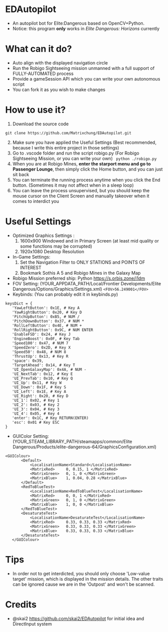 # EDAutopilot 
 - An autopilot bot for Elite:Dangerous based on OpenCV+Python.
 - Notice: this program **only** works in *Elite Dangerous: Horizons* currently
# What can it do?
 - Auto align with the displayed navigation circle
 - Run the Robigo Sightseeing mission unmanned with a full support of FULLY-AUTOMATED process
 - Provide a gameSession API which you can write your own autonomous script
 - You can fork it as you wish to make changes
# How to use it?
 1. Download the source code
 ```
 git clone https://github.com/Matrixchung/EDAutopilot.git
 ```
 2. Make sure you have applied the Useful Settings (Best recommended, because I write this entire project in those settings)
 3. Go to .vscode folder and run the script robigo.py (For Robigo Sightseeing Mission, or you can write your own)
 ``` python ./robigo.py```
 4. When you are at Robigo Mines, **enter the starport menu and go to Passenger Lounge**, then simply click the Home button, and you can just sit back
 5. You can terminate the running process anytime when you click the End button. (Sometimes it may not affect when in a sleep loop)
 6. You can leave the process unsupervised, but you should keep the mouse cursor on the Client Screen and manually takeover when it comes to interdict you
# Useful Settings
 - Optimized Graphics Settings : 
     1. 1600x900 Windowed and in Primary Screen (at least mid quality or some functions may be corrupted)
	 2. 1920x1080 Desktop Resolution
 - In-Game Settings:
     1. Set the Navigation Filter to ONLY STATIONS and POINTS OF INTEREST
	 2. Bookmark Sothis A 5 and Robigo Mines in the Galaxy Map
 - Robigo Mission preferred ship: Python https://s.orbis.zone/i1dm
 - FOV Setting: (YOUR_APPDATA_PATH/Local/Frontier Developments/Elite Dangerous/Options/Graphics/Settings.xml)
 ```<FOV>56.249001</FOV>```
 - Keybinds: (You can probably edit it in keybinds.py)
 ```
 keysDict = {
    'YawLeftButton': 0x1E, # Key A
    'YawRightButton': 0x20, # Key D
    'PitchUpButton': 0xB5, # NUM /
    'PitchDownButton': 0x37, # NUM *
    'RollLeftButton': 0x4E, # NUM +
    'RollRightButton': 0x9C, # NUM ENTER
    'EnableFSD': 0x24, # Key J
    'EngineBoost': 0x0F, # Key Tab
    'Speed100': 0x47, # NUM 7
    'SpeedZero': 0x2D, # Key X
    'Speed50': 0x48, # NUM 8
    'ThrustUp': 0x13, # Key R
    'space': 0x39,
    'TargetAhead': 0x14, # Key T 
    'UI_OpenGalaxyMap': 0x4A, # NUM -
    'UI_NextTab': 0x12, # Key E
    'UI_PrevTab': 0x10, # Key Q
    'UI_Up': 0x11, # Key W
    'UI_Down': 0x1F, # Key S
    'UI_Left': 0x1E, # Key A
    'UI_Right': 0x20, # Key D
    'UI_1': 0x02, # Key 1
    'UI_2': 0x03, # Key 2
    'UI_3': 0x04, # Key 3
    'UI_4': 0x05, # Key 4
    'enter': 0x1C, # Key RETURN(ENTER)
    'esc': 0x01 # Key ESC
}
 ```
 - GUIColor Setting: (YOUR_STEAM_LIBRARY_PATH/steamapps/common/Elite Dangerous/Products/elite-dangerous-64/GraphicsConfiguration.xml)
 ```
 <GUIColour>
		<Default>
			<LocalisationName>Standard</LocalisationName>
			<MatrixRed>		0, 0.15, 1 </MatrixRed>
			<MatrixGreen>	0, 1, 0 </MatrixGreen>
			<MatrixBlue>	1, 0.04, 0.28 </MatrixBlue>
		</Default>
		<RedToBlueTest>
			<LocalisationName>RedToBlueTest</LocalisationName>
			<MatrixRed>		0, 0, 1 </MatrixRed>
			<MatrixGreen>	0, 1, 0 </MatrixGreen>
			<MatrixBlue>	1, 0, 0 </MatrixBlue>
		</RedToBlueTest>
		<DesaturateTest>
			<LocalisationName>DesaturateTest</LocalisationName>
			<MatrixRed>		0.33, 0.33, 0.33 </MatrixRed>
			<MatrixGreen>	0.33, 0.33, 0.33 </MatrixGreen>
			<MatrixBlue>	0.33, 0.33, 0.33 </MatrixBlue>
		</DesaturateTest>
	</GUIColour>
 ```
# Tips
 - In order not to get interdicted, you should only choose 'Low-value target' mission, which is displayed in the mission details. The other traits can be ignored cause we are in the 'Outpost' and won't be scanned.
# Credits
 - @skai2 https://github.com/skai2/EDAutopilot for initial idea and DirectInput system
